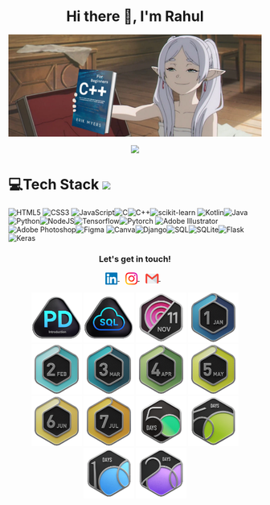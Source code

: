<h1 align="center"> Hi there 👋, I'm Rahul</h1>

<a target="_blank" href="https://www.stefanosst.gr"><img src="https://github.com/Rahwik/Rahwik/blob/main/Group%203.png"/></a>

<p align="center">
	<a href="https://github.com/Bouaskaoun">
		<img src="https://readme-typing-svg.herokuapp.com/?lines=Language+Expert;Frontend+Developer;Android+Developer;DSA+Enthusiast;AI%20|%20ML%20Applications;Always%20developing%20my%20skills&center=true&width=380&height=45">
	</a>
</p>

# 💻Tech Stack <img src = "https://media2.giphy.com/media/QssGEmpkyEOhBCb7e1/giphy.gif?cid=ecf05e47a0n3gi1bfqntqmob8g9aid1oyj2wr3ds3mg700bl&rid=giphy.gif" width = 32px> 
![HTML5](https://img.shields.io/badge/html5-%23E34F26.svg?style=for-the-badge&logo=html5&logoColor=white) ![CSS3](https://img.shields.io/badge/css3-%231572B6.svg?style=for-the-badge&logo=css3&logoColor=white) ![JavaScript](https://img.shields.io/badge/javascript-%23323330.svg?style=for-the-badge&logo=javascript&logoColor=%23F7DF1E)![C](https://img.shields.io/badge/C-%2300599C.svg?style=for-the-badge&logo=c&logoColor=white)![C++](https://img.shields.io/badge/C++-%2300599C.svg?style=for-the-badge&logo=c%2B%2B&logoColor=white)![scikit-learn](https://img.shields.io/badge/scikit%20learn-%2348C9B0.svg?style=for-the-badge&logo=scikit-learn&logoColor=white)
![Kotlin](https://img.shields.io/badge/Kotlin-%230095D5.svg?style=for-the-badge&logo=kotlin&logoColor=white)![Java](https://img.shields.io/badge/Java-%23007396.svg?style=for-the-badge&logo=java&logoColor=white) ![Python](https://img.shields.io/badge/python-darkblue.svg?style=for-the-badge&logo=python&logoColor=white)![NodeJS](https://img.shields.io/badge/node.js-6DA55F?style=for-the-badge&logo=node.js&logoColor=white)![Tensorflow](https://img.shields.io/badge/tensorflow-orange.svg?style=for-the-badge&logo=tensorflow&logoColor=white)![Pytorch](https://img.shields.io/badge/pytorch-%23000000.svg?style=for-the-badge&logo=pytorch&logoColor=white)
![Adobe Illustrator](https://img.shields.io/badge/adobeillustrator-%23FF9A00.svg?style=for-the-badge&logo=adobeillustrator&logoColor=white) ![Adobe Photoshop](https://img.shields.io/badge/adobephotoshop-%2331A8FF.svg?style=for-the-badge&logo=adobephotoshop&logoColor=white)![Figma](https://img.shields.io/badge/figma-black.svg?style=for-the-badge&logo=figma&logoColor=red) ![Canva](https://img.shields.io/badge/Canva-%2300C4CC.svg?style=for-the-badge&logo=Canva&logoColor=white)![Django](https://img.shields.io/badge/Django-%23092E20.svg?style=for-the-badge&logo=django&logoColor=white)![SQL](https://img.shields.io/badge/SQL-%2300f.svg?style=for-the-badge&logo=sql&logoColor=white)![SQLite](https://img.shields.io/badge/SQLite-%23003B57.svg?style=for-the-badge&logo=sqlite&logoColor=white)![Flask](https://img.shields.io/badge/Flask-%23000.svg?style=for-the-badge&logo=flask&logoColor=white)![Keras](https://img.shields.io/badge/Keras-%23D00000.svg?style=for-the-badge&logo=keras&logoColor=white)


<div align="center">
  <h3><b>Let's get in touch! </b></h3>
  </div>
<p align="center">
<a href="https://www.linkedin.com/in/rahul-prasad-164b63247/" target="_blank">
  <img align="center" alt="Rahul Prasad | Linkedin" width="24px" src="https://github.com/Rahwik/Rahwik/blob/main/Linkedin.svg" />
</a> &nbsp;&nbsp;
<a href="https://www.instagram.com/rahwik___k/" target="_blank">
  <img align="center" alt="rahul Prasad | Instagram" width="24px" src="https://github.com/Rahwik/Rahwik/blob/main/Instagram.svg" />
</a> &nbsp;&nbsp;
<a href="mailto:rahul.3057.12@gmail.com" >
  <img align="center" alt="Rahul Prasad | Gmail" width="26px" src="https://github.com/Rahwik/Rahwik/blob/main/Gmail.svg" />
</a> &nbsp;&nbsp;
<p>
<!-- GIFs Section -->
<p align="center">
<!-- 🧠 Course Completion Badges -->
<img src="https://github.com/Rahwik/Rahwik/blob/main/leetcode%20badge/Introduction_to_Pandas.gif" width="100px">
<img src="https://github.com/Rahwik/Rahwik/blob/main/leetcode%20badge/Top_SQL_50.gif" width="100px">

<!-- 📅 Monthly Challenge Badges (sorted by date) -->
<img src="https://github.com/Rahwik/Rahwik/blob/main/leetcode%20badge/2024-11.gif" width="100px">
<img src="https://github.com/Rahwik/Rahwik/blob/main/leetcode%20badge/202501.gif" width="100px">
<img src="https://github.com/Rahwik/Rahwik/blob/main/leetcode%20badge/202502.gif" width="100px">
<img src="https://github.com/Rahwik/Rahwik/blob/main/leetcode%20badge/03.gif" width="100px">
<img src="https://github.com/Rahwik/Rahwik/blob/main/leetcode%20badge/202504.gif" width="100px">
<img src="https://github.com/Rahwik/Rahwik/blob/main/leetcode%20badge/202505.gif" width="100px">
<img src="https://github.com/Rahwik/Rahwik/blob/main/leetcode%20badge/202506.gif" width="100px">
<img src="https://github.com/Rahwik/Rahwik/blob/main/leetcode%20badge/202507.gif" width="100px">

<!-- 🏅 Problem Solving Milestone Badges (sorted by count) -->
<img src="https://github.com/Rahwik/Rahwik/blob/main/leetcode%20badge/2024-50.gif" width="100px">
<img src="https://github.com/Rahwik/Rahwik/blob/main/leetcode%20badge/2550.gif" width="100px">
<img src="https://github.com/Rahwik/Rahwik/blob/main/leetcode%20badge/100.gif" width="100px">
<img src="https://github.com/Rahwik/Rahwik/blob/main/leetcode%20badge/200.gif" width="100px">


</p>
